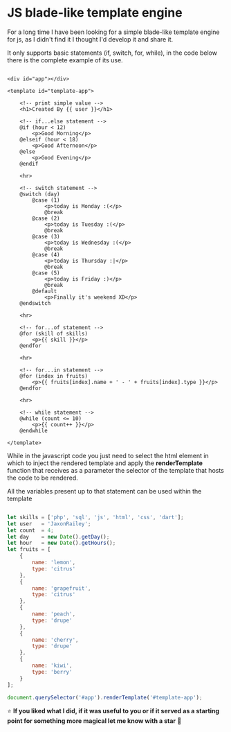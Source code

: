 # JS blade-like template engine

For a long time I have been looking for a simple blade-like template engine for js, as I didn't find it I thought I'd develop it and share it.

It only supports basic statements (if, switch, for, while), in the code below there is the complete example of its use.

``` blade

<div id="app"></div>

<template id="template-app">

    <!-- print simple value -->
    <h1>Created By {{ user }}</h1>

    <!-- if...else statement -->
    @if (hour < 12)
        <p>Good Morning</p>
    @elseif (hour < 18)
        <p>Good Afternoon</p>
    @else
        <p>Good Evening</p>
    @endif

    <hr>

    <!-- switch statement -->
    @switch (day)
        @case (1)
            <p>today is Monday :(</p>
            @break
        @case (2)
            <p>today is Tuesday :(</p>
            @break
        @case (3)
            <p>today is Wednesday :(</p>
            @break
        @case (4)
            <p>today is Thursday :|</p>
            @break
        @case (5)
            <p>today is Friday :)</p>
            @break
        @default
            <p>Finally it's weekend XD</p>
    @endswitch

    <hr>

    <!-- for...of statement -->
    @for (skill of skills)
        <p>{{ skill }}</p>
    @endfor

    <hr>

    <!-- for...in statement -->
    @for (index in fruits)
        <p>{{ fruits[index].name + ' - ' + fruits[index].type }}</p>
    @endfor

    <hr>

    <!-- while statement -->
    @while (count <= 10)
        <p>{{ count++ }}</p>
    @endwhile

</template>  
```

While in the javascript code you just need to select the html element in which to inject the rendered template and apply the **renderTemplate** function that receives as a parameter the selector of the template that hosts the code to be rendered.

All the variables present up to that statement can be used within the template

``` js

let skills = ['php', 'sql', 'js', 'html', 'css', 'dart'];
let user   = 'JaxonRailey';
let count  = 4;
let day    = new Date().getDay();
let hour   = new Date().getHours();
let fruits = [
    {
        name: 'lemon',
        type: 'citrus'
    },
    {
        name: 'grapefruit',
        type: 'citrus'
    },
    {
        name: 'peach',
        type: 'drupe'
    },
    {
        name: 'cherry',
        type: 'drupe'
    },
    {
        name: 'kiwi',
        type: 'berry'
    }
];

document.querySelector('#app').renderTemplate('#template-app');

```

:star: **If you liked what I did, if it was useful to you or if it served as a starting point for something more magical let me know with a star** :green_heart:
